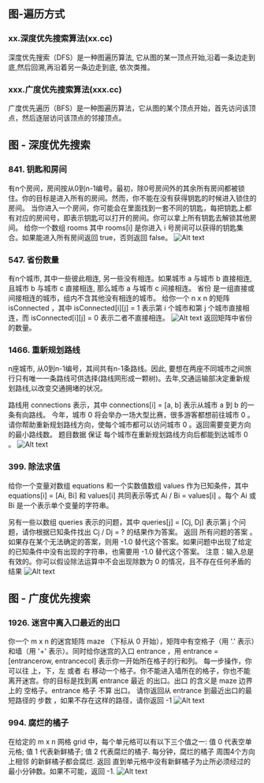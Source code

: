 ## 图-遍历方式
### xx.深度优先搜索算法(xx.cc)
深度优先搜索（DFS）是一种图遍历算法, 它从图的某一顶点开始,沿着一条边走到底,然后回溯,再沿着另一条边走到底, 依次类推。

### xxx.广度优先搜索算法(xxx.cc)
广度优先遍历（BFS）是一种图遍历算法，它从图的某个顶点开始，首先访问该顶点，然后逐层访问该顶点的邻接顶点。

## 图 - 深度优先搜索
### 841. 钥匙和房间
有n个房间，房间按从0到n-1编号。最初，除0号房间外的其余所有房间都被锁住。你的目标是进入所有的房间。然而，你不能在没有获得钥匙的时候进入锁住的房间。
当你进入一个房间，你可能会在里面找到一套不同的钥匙，每把钥匙上都有对应的房间号，即表示钥匙可以打开的房间。你可以拿上所有钥匙去解锁其他房间。
给你一个数组 rooms 其中 rooms[i] 是你进入 i 号房间可以获得的钥匙集合。如果能进入所有房间返回 true，否则返回 false。
![Alt text](../pic/13graphTraversal/image.png)

### 547. 省份数量
有n个城市, 其中一些彼此相连, 另一些没有相连。如果城市 a 与城市 b 直接相连, 且城市 b 与城市 c 直接相连, 那么城市 a 与城市 c 间接相连。
省份 是一组直接或间接相连的城市，组内不含其他没有相连的城市。
给你一个 n x n 的矩阵 isConnected ，其中 isConnected[i][j] = 1 表示第 i 个城市和第 j 个城市直接相连，而 isConnected[i][j] = 0 表示二者不直接相连。
![Alt text](../pic/13graphTraversal/image2.png)
返回矩阵中省份的数量。

### 1466. 重新规划路线 
n座城市, 从0到n-1编号，其间共有n-1条路线。因此, 要想在两座不同城市之间旅行只有唯一一条路线可供选择(路线网形成一颗树)。去年,交通运输部决定重新规划路线,以改变交通拥堵的状况。

路线用 connections 表示，其中 connections[i] = [a, b] 表示从城市 a 到 b 的一条有向路线。
今年，城市 0 将会举办一场大型比赛，很多游客都想前往城市 0 。
请你帮助重新规划路线方向，使每个城市都可以访问城市 0 。返回需要变更方向的最小路线数。
题目数据 保证 每个城市在重新规划路线方向后都能到达城市 0 。
![Alt text](../pic/13graphTraversal/image3.png)

### 399. 除法求值
给你一个变量对数组 equations 和一个实数值数组 values 作为已知条件，其中 equations[i] = [Ai, Bi] 和 values[i] 共同表示等式 Ai / Bi = values[i] 。每个 Ai 或 Bi 是一个表示单个变量的字符串。

另有一些以数组 queries 表示的问题，其中 queries[j] = [Cj, Dj] 表示第 j 个问题，请你根据已知条件找出 Cj / Dj = ? 的结果作为答案。
返回 所有问题的答案 。如果存在某个无法确定的答案，则用 -1.0 替代这个答案。如果问题中出现了给定的已知条件中没有出现的字符串，也需要用 -1.0 替代这个答案。
注意：输入总是有效的。你可以假设除法运算中不会出现除数为 0 的情况，且不存在任何矛盾的结果
![Alt text](../pic/13graphTraversal/image4.png)

## 图 - 广度优先搜索
### 1926. 迷宫中离入口最近的出口

你一个 m x n 的迷宫矩阵 maze （下标从 0 开始），矩阵中有空格子（用 '.' 表示）和墙（用 '+' 表示）。同时给你迷宫的入口 entrance ，用 entrance = [entrancerow, entrancecol] 表示你一开始所在格子的行和列。
每一步操作，你可以往 上，下，左 或者 右 移动一个格子。你不能进入墙所在的格子，你也不能离开迷宫。你的目标是找到离 entrance 最近 的出口。出口 的含义是 maze 边界 上的 空格子。entrance 格子 不算 出口。
请你返回从 entrance 到最近出口的最短路径的 步数 ，如果不存在这样的路径，请你返回 -1
![Alt text](../pic//13graphTraversal/image5.png)

### 994. 腐烂的橘子
在给定的 m x n 网格 grid 中，每个单元格可以有以下三个值之一: 
值 0 代表空单元格;
值 1 代表新鲜橘子;
值 2 代表腐烂的橘子.
每分钟，腐烂的橘子 周围4个方向上相邻 的新鲜橘子都会腐烂.
返回 直到单元格中没有新鲜橘子为止所必须经过的最小分钟数。如果不可能，返回 -1.
![Alt text](../pic/13graphTraversal/image6.png)